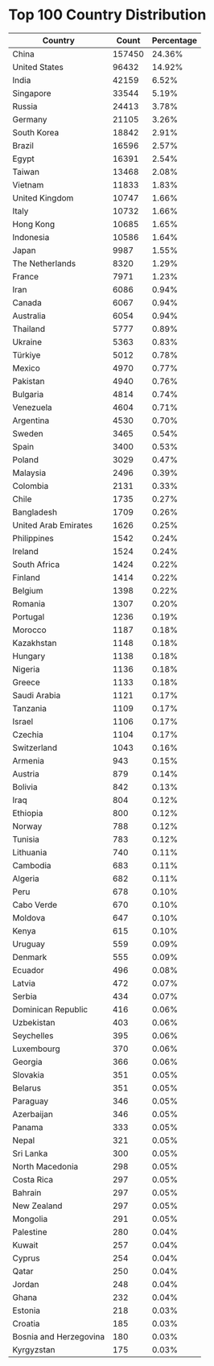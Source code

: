 # Top 100 Country Distribution
| Country | Count | Percentage |
|----|----|----|
| China | 157450 | 24.36% |
| United States | 96432 | 14.92% |
| India | 42159 | 6.52% |
| Singapore | 33544 | 5.19% |
| Russia | 24413 | 3.78% |
| Germany | 21105 | 3.26% |
| South Korea | 18842 | 2.91% |
| Brazil | 16596 | 2.57% |
| Egypt | 16391 | 2.54% |
| Taiwan | 13468 | 2.08% |
| Vietnam | 11833 | 1.83% |
| United Kingdom | 10747 | 1.66% |
| Italy | 10732 | 1.66% |
| Hong Kong | 10685 | 1.65% |
| Indonesia | 10586 | 1.64% |
| Japan | 9987 | 1.55% |
| The Netherlands | 8320 | 1.29% |
| France | 7971 | 1.23% |
| Iran | 6086 | 0.94% |
| Canada | 6067 | 0.94% |
| Australia | 6054 | 0.94% |
| Thailand | 5777 | 0.89% |
| Ukraine | 5363 | 0.83% |
| Türkiye | 5012 | 0.78% |
| Mexico | 4970 | 0.77% |
| Pakistan | 4940 | 0.76% |
| Bulgaria | 4814 | 0.74% |
| Venezuela | 4604 | 0.71% |
| Argentina | 4530 | 0.70% |
| Sweden | 3465 | 0.54% |
| Spain | 3400 | 0.53% |
| Poland | 3029 | 0.47% |
| Malaysia | 2496 | 0.39% |
| Colombia | 2131 | 0.33% |
| Chile | 1735 | 0.27% |
| Bangladesh | 1709 | 0.26% |
| United Arab Emirates | 1626 | 0.25% |
| Philippines | 1542 | 0.24% |
| Ireland | 1524 | 0.24% |
| South Africa | 1424 | 0.22% |
| Finland | 1414 | 0.22% |
| Belgium | 1398 | 0.22% |
| Romania | 1307 | 0.20% |
| Portugal | 1236 | 0.19% |
| Morocco | 1187 | 0.18% |
| Kazakhstan | 1148 | 0.18% |
| Hungary | 1138 | 0.18% |
| Nigeria | 1136 | 0.18% |
| Greece | 1133 | 0.18% |
| Saudi Arabia | 1121 | 0.17% |
| Tanzania | 1109 | 0.17% |
| Israel | 1106 | 0.17% |
| Czechia | 1104 | 0.17% |
| Switzerland | 1043 | 0.16% |
| Armenia | 943 | 0.15% |
| Austria | 879 | 0.14% |
| Bolivia | 842 | 0.13% |
| Iraq | 804 | 0.12% |
| Ethiopia | 800 | 0.12% |
| Norway | 788 | 0.12% |
| Tunisia | 783 | 0.12% |
| Lithuania | 740 | 0.11% |
| Cambodia | 683 | 0.11% |
| Algeria | 682 | 0.11% |
| Peru | 678 | 0.10% |
| Cabo Verde | 670 | 0.10% |
| Moldova | 647 | 0.10% |
| Kenya | 615 | 0.10% |
| Uruguay | 559 | 0.09% |
| Denmark | 555 | 0.09% |
| Ecuador | 496 | 0.08% |
| Latvia | 472 | 0.07% |
| Serbia | 434 | 0.07% |
| Dominican Republic | 416 | 0.06% |
| Uzbekistan | 403 | 0.06% |
| Seychelles | 395 | 0.06% |
| Luxembourg | 370 | 0.06% |
| Georgia | 366 | 0.06% |
| Slovakia | 351 | 0.05% |
| Belarus | 351 | 0.05% |
| Paraguay | 346 | 0.05% |
| Azerbaijan | 346 | 0.05% |
| Panama | 333 | 0.05% |
| Nepal | 321 | 0.05% |
| Sri Lanka | 300 | 0.05% |
| North Macedonia | 298 | 0.05% |
| Costa Rica | 297 | 0.05% |
| Bahrain | 297 | 0.05% |
| New Zealand | 297 | 0.05% |
| Mongolia | 291 | 0.05% |
| Palestine | 280 | 0.04% |
| Kuwait | 257 | 0.04% |
| Cyprus | 254 | 0.04% |
| Qatar | 250 | 0.04% |
| Jordan | 248 | 0.04% |
| Ghana | 232 | 0.04% |
| Estonia | 218 | 0.03% |
| Croatia | 185 | 0.03% |
| Bosnia and Herzegovina | 180 | 0.03% |
| Kyrgyzstan | 175 | 0.03% |

